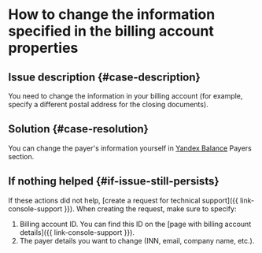 # How to change the information specified in the billing account properties



## Issue description {#case-description}

You need to change the information in your billing account (for example, specify a different postal address for the closing documents).

## Solution {#case-resolution}

You can change the payer's information yourself in [Yandex Balance](https://balance.yandex.ru) Payers section.

## If nothing helped {#if-issue-still-persists}

If these actions did not help, [create a request for technical support]({{ link-console-support }}).
When creating the request, make sure to specify:

1. Billing account ID.
You can find this ID on the [page with billing account details]({{ link-console-support }}).
2. The payer details you want to change (INN, email, company name, etc.).
